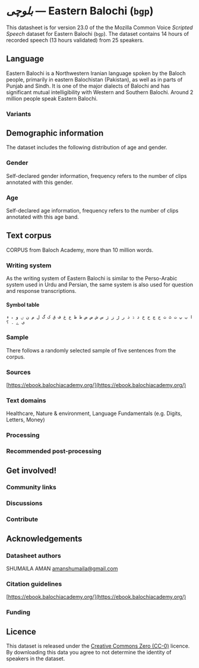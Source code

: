 # *بلوچی* &mdash; Eastern Balochi (`bgp`)

This datasheet is for version 23.0 of the the Mozilla Common Voice *Scripted Speech* dataset 
for Eastern Balochi (`bgp`). The dataset contains 14 hours of recorded
speech (13 hours validated) from 25 speakers.

## Language

<!-- {{LANGUAGE_DESCRIPTION}} -->
<!-- Provide a brief (1-2 paragraph) description of your language -->
Eastern Balochi is a Northwestern Iranian language spoken by the Baloch people, primarily in eastern Balochistan (Pakistan), as well as in parts of Punjab and Sindh. It is one of the major dialects of Balochi and has significant mutual intelligibility with Western and Southern Balochi. Around 2 million people speak Eastern Balochi.

### Variants 

<!-- {{VARIANT_DESCRIPTION}} -->
<!-- @ OPTIONAL @ -->
<!-- Describe the variants (MCV variants) of your language -->

## Demographic information
<!-- You can get a lot of the information in this section from https://analyzer.cv-toolbox.web.tr/browse -->
The dataset includes the following distribution of age and gender.

### Gender

Self-declared gender information, frequency refers to the number of clips annotated with this gender.

<!-- {{GENDER_TABLE}} -->
<!-- @ AUTOMATICALLY GENERATED @ -->
<!-- 
| Gender | Frequency |
|--------|-----------|
| male, masculine | ? |
| undeclared | ? |
| female, feminine | ? |
-->
### Age

Self-declared age information, frequency refers to the number of clips annotated with this age band.

<!-- {{AGE_TABLE}} -->
<!-- @ AUTOMATICALLY GENERATED @ -->
<!-- 
| Age band | Frequency |
|----------|-----------|
| teens | ? |
| twenties | ? |
| thirties | ? |
| fourties | ? |
| fifties | ? |
   ...if other age ranges are present in your data, add rows...
-->

## Text corpus

<!-- {{TEXT_CORPUS_DESCRIPTION}} -->
<!-- @ OPTIONAL @ -->
<!-- An overview of the text corpus, with information such as average length (in characters and words) of validated sentences. -->
CORPUS from Baloch Academy, more than 10 million words.

### Writing system

<!-- {{WRITING_SYSTEM_DESCRIPTION}} -->
<!-- @ OPTIONAL @ -->
<!-- A description of the writing system (or writing systems) used in the text corpus -->
As the writing system of Eastern Balochi is similar to the Perso-Arabic system used in Urdu and Persian, the same system is also used for question and response transcriptions.

#### Symbol table
<!-- {{ALPHABET_TABLE}} -->
<!-- @ OPTIONAL @ -->
<!-- If the writing system is alphabetic, you can include the valid alphabet here -->
```ا ب پ ت ٹ ث ج چ ح خ د ڈ ذ ر ڑ ز ژ س ش ص ض ط ظ ع غ ف ق ک گ ل م ن ں و ہ ء ی ے ۔ ؟```

### Sample

There follows a randomly selected sample of five sentences from the corpus.

<!-- {{SENTENCES_SAMPLE}} -->

### Sources

<!-- {{SOURCES_LIST}} -->
<!-- @ OPTIONAL @ -->
<!-- A list of sentence sources, can be curated to the top-N -->
[https://ebook.balochiacademy.org/](https://ebook.balochiacademy.org/)

### Text domains

<!-- {{TEXT_DOMAIN_DESCRIPTION}} -->
<!-- @ OPTIONAL @ -->
<!-- What text domains are represented in the corpus? -->
Healthcare, Nature & environment, Language Fundamentals (e.g. Digits, Letters, Money)

### Processing

<!-- {{PROCESSING_DESCRIPTION}} -->
<!-- @ OPTIONAL @ -->
<!-- How has the text data been processed -->
<!-- To create the corpus the Eastern Balochi native speakers generated the sentences by themselves. -->

### Recommended post-processing

<!-- {{RECOMMENDED_POSTPROCESSING_DESCRIPTION}} -->
<!-- @ OPTIONAL @ -->
<!-- What should people do before they use the data, for example Unicode normalisation -->

## Get involved!

### Community links

<!-- {{COMMUNITY_LINKS_LIST}} -->
<!-- @ OPTIONAL @ -->
<!-- Links to community chats / fora -->

### Discussions

<!-- {{DISCUSSION_LINKS_LIST}} -->
<!-- @ OPTIONAL @ -->
<!-- Any links to discussions, for example on Discourse or other fora or blogs can be included here -->

### Contribute

<!-- {{CONTRIBUTE_LINKS_LIST}} -->
<!-- Here you can include links for how to contribute to the dataset -->

## Acknowledgements

### Datasheet authors

<!-- {{DATASHEET_AUTHORS_LIST}} -->
<!-- A list in the format of: Your Name <email@email.com> -->
SHUMAILA AMAN amanshumaila@gmail.com 

### Citation guidelines

<!-- {{CITATION_DESCRIPTION}} -->
<!-- @ OPTIONAL @ -->
<!-- If you published a paper and would like people to cite it, you can include the BiBTeX here -->
[https://ebook.balochiacademy.org/](https://ebook.balochiacademy.org/)

### Funding

<!-- {{FUNDING_DESCRIPTION}} -->
<!-- @ OPTIONAL @ -->
<!-- If you received any funding, you can include the acknowledgement here -->

## Licence

This dataset is released under the [Creative Commons Zero (CC-0)](https://creativecommons.org/public-domain/cc0/) licence. By downloading this data
you agree to not determine the identity of speakers in the dataset.

